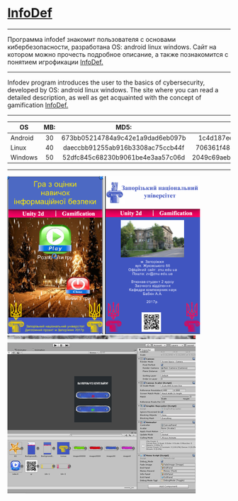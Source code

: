 #                                          [InfoDef](https://infodef.github.io/index.html)
___________________________________________________________________________________________________________________________________
Программа infodef знакомит пользователя с основами кибербезопасности, разработана OS: android linux windows. Сайт на котором можно прочесть подробное описание, а также познакомится с понятием игрофикации [InfoDef.](https://infodef.github.io/index.html)
___________________________________________________________________________________________________________________________________
Infodev program introduces the user to the basics of cybersecurity, developed by OS: android linux windows. The site where you can read a detailed description, as well as get acquainted with the concept of gamification [InfoDef.](https://infodef.github.io/index_en.html)
___________________________________________________________________________________________________________________________________

| OS | MB:   | MD5: |SHA256: |
|----------------|:---------:|:---------:|:---------:|
| Android| 30 |  673bb05214784a9c42e1a9dad6eb097b |1c4d187ee81f5104b0d363abe0a95cf7f2ca6edb3cb201c1f7fef28883f4c763 |
| Linux| 40 | daeccbb91255ab916b3308ac75ccb44f | 706361f4829eafe5b535052a3cd68f373c82994f29957762b5870d79ef3f78b7  |
| Windows| 50 |  52dfc845c68230b9061be4e3aa57c06d  |  2049c69aebd031e70b77b2565470e38748e387275d0551a6e7a4a1ca1767a7bb  |
___________________________________________________________________________________________________________________________________
![Alt-текст](https://raw.githubusercontent.com/olonezets/infodef/master/img/01_cr.bmp "главное меню")
![Alt-текст](https://raw.githubusercontent.com/olonezets/infodef/master/img/02_cr.bmp "контактная информация")
![Alt-текст](https://raw.githubusercontent.com/olonezets/infodef/master/img/03_cr.bmp "Unity_3D меню разработки")
